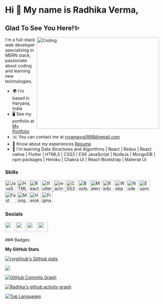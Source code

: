 

Hi 👋 My name is Radhika Verma,
===============================

Glad To See You Here!✨
----------------------


<img align="right" alt="Coding" width="400" height="300" src="https://c.tenor.com/PP9v7VIs6R4AAAAd/scaler-create-impact.gif">
I'm a full-stack web developer specializing in MERN stack, passionate about coding and learning new technologies.


* 🌍  I'm based in Haryana, India
* 🖥️  See my portfolio at [My Portfolio](https://radhika-verma-irz48lrv8-rvrgithub.vercel.app/)
* ✉️  You can contact me at [rvramayra1998@gmail.com](mailto:rvramayra1998@gmail.com)
* 📄 Know about my experiences [Resume](https://drive.google.com/file/d/1wIJEx59wB8XVKjCuYSs3nyx4d9aWEmVQ/view?usp=sharing)
* 🧠  I'm learning Data Structures and Algorithms | React | Redux | React native | Flutter | HTML5 | CSS3 | ES6
      JavaScript | NodeJs | MongoDB | npm packages | Heroku | Chakra UI |
      React-Bootstrap | Material Ui

### Skills

<p align="left">
<a href="https://developer.mozilla.org/en-US/docs/Web/JavaScript" target="_blank" rel="noreferrer"><img src="https://raw.githubusercontent.com/danielcranney/readme-generator/main/public/icons/skills/javascript-colored.svg" width="36" height="36" alt="JavaScript" /></a>
<a href="https://developer.mozilla.org/en-US/docs/Glossary/HTML5" target="_blank" rel="noreferrer"><img src="https://raw.githubusercontent.com/danielcranney/readme-generator/main/public/icons/skills/html5-colored.svg" width="36" height="36" alt="HTML5" /></a>
<a href="https://reactjs.org/" target="_blank" rel="noreferrer"><img src="https://raw.githubusercontent.com/danielcranney/readme-generator/main/public/icons/skills/react-colored.svg" width="36" height="36" alt="React" /></a>
  <a href="https://flutter.dev" target="_blank" rel="noreferrer"> <img src="https://www.vectorlogo.zone/logos/flutterio/flutterio-icon.svg" alt="flutter" width="36" height="36"/> </a>
   </a> <a href="https://reactnative.dev/" target="_blank" rel="noreferrer"> <img src="https://reactnative.dev/img/header_logo.svg" alt="reactnative" width="36" height="36"/> </a> 
<a href="https://www.w3.org/TR/CSS/#css" target="_blank" rel="noreferrer"><img src="https://raw.githubusercontent.com/danielcranney/readme-generator/main/public/icons/skills/css3-colored.svg" width="36" height="36" alt="CSS3" /></a>
<a href="https://getbootstrap.com/" target="_blank" rel="noreferrer"><img src="https://raw.githubusercontent.com/danielcranney/readme-generator/main/public/icons/skills/bootstrap-colored.svg" width="36" height="36" alt="Bootstrap" /></a>
<a href="https://mui.com/" target="_blank" rel="noreferrer"><img src="https://raw.githubusercontent.com/danielcranney/readme-generator/main/public/icons/skills/materialui-colored.svg" width="36" height="36" alt="Material UI" /></a>
<a href="https://redux.js.org/" target="_blank" rel="noreferrer"><img src="https://raw.githubusercontent.com/danielcranney/readme-generator/main/public/icons/skills/redux-colored.svg" width="36" height="36" alt="Redux" /></a>
<a href="https://webpack.js.org/" target="_blank" rel="noreferrer"><img src="https://raw.githubusercontent.com/danielcranney/readme-generator/main/public/icons/skills/webpack-colored.svg" width="36" height="36" alt="Webpack" /></a>
<a href="https://nodejs.org/en/" target="_blank" rel="noreferrer"><img src="https://raw.githubusercontent.com/danielcranney/readme-generator/main/public/icons/skills/nodejs-colored.svg" width="36" height="36" alt="NodeJS" /></a>
<a href="https://expressjs.com/" target="_blank" rel="noreferrer"><img src="https://raw.githubusercontent.com/danielcranney/readme-generator/main/public/icons/skills/express-colored.svg" width="36" height="36" alt="Express" /></a>
<a href="https://fastapi.tiangolo.com/" target="_blank" rel="noreferrer"><img src="https://raw.githubusercontent.com/danielcranney/readme-generator/main/public/icons/skills/fastapi-colored.svg" width="36" height="36" alt="Fast API" /></a>
<a href="https://www.mongodb.com/" target="_blank" rel="noreferrer"><img src="https://raw.githubusercontent.com/danielcranney/readme-generator/main/public/icons/skills/mongodb-colored.svg" width="36" height="36" alt="MongoDB" /></a>
<a href="https://www.heroku.com/" target="_blank" rel="noreferrer"><img src="https://raw.githubusercontent.com/danielcranney/readme-generator/main/public/icons/skills/heroku-colored.svg" width="36" height="36" alt="Heroku" /></a>
<a href="https://www.figma.com/" target="_blank" rel="noreferrer"><img src="https://raw.githubusercontent.com/danielcranney/readme-generator/main/public/icons/skills/figma-colored.svg" width="36" height="36" alt="Figma" /></a>
</p>

### Socials

<p align="left"> <a href="https://www.github.com/rvrgithub" target="_blank" rel="noreferrer"><img src="https://raw.githubusercontent.com/danielcranney/readme-generator/main/public/icons/socials/github.svg" backgroundColor="white" width="32" height="32" /></a> <a href="http://www.instagram.com/https://www.instagram.com/https://www.instagram.com/radhikaverma15/" target="_blank" rel="noreferrer"><img src="https://raw.githubusercontent.com/danielcranney/readme-generator/main/public/icons/socials/instagram.svg" width="32" height="32" /></a> <a href="https://www.linkedin.com/in/https://www.linkedin.com/in/radhika-verma/" target="_blank" rel="noreferrer"><img src="https://raw.githubusercontent.com/danielcranney/readme-generator/main/public/icons/socials/linkedin.svg" width="32" height="32" /></a> <a href="https://www.twitter.com/https://twitter.com/Radhika02747343" target="_blank" rel="noreferrer"><img src="https://raw.githubusercontent.com/danielcranney/readme-generator/main/public/icons/socials/twitter.svg" width="32" height="32" /></a></p>
### Badges

<b>My GitHub Stats</b>

<a href="http://www.github.com/rvrgithub"><img src="https://github-readme-stats.vercel.app/api?username=rvrgithub&show_icons=true&hide=&count_private=true&title_color=a855f7&text_color=ffffff&icon_color=6366f1&bg_color=000000&hide_border=true&show_icons=true" alt="rvrgithub's GitHub stats" /></a>

<a href="http://www.github.com/rvrgithub"><img src="https://github-readme-streak-stats.herokuapp.com/?user=rvrgithub&stroke=ffffff&background=000000&ring=a855f7&fire=a855f7&currStreakNum=ffffff&currStreakLabel=a855f7&sideNums=ffffff&sideLabels=ffffff&dates=ffffff&hide_border=true" /></a>

<a href="http://www.github.com/rvrgithub"><img src="[https://activity-graph/graph](https://github-readme-activity-graph.vercel.app/graph?username=rvrgithub)?username=rvrgithub&bg_color=000000&color=ffffff&line=6366f1&point=ffffff&area_color=000000&area=true&hide_border=true&custom_title=GitHub%20Commits%20Graph" alt="GitHub Commits Graph" /></a>



[![Radhka's github activity graph](https://github-readme-activity-graph.vercel.app/graph?username=rvrgithub)](https://github.com/ashutosh00710/github-readme-activity-graph)



<a href="https://github.com/rvrgithub" align="left"><img src="https://github-readme-stats.vercel.app/api/top-langs/?username=rvrgithub&langs_count=10&title_color=a855f7&text_color=ffffff&icon_color=6366f1&bg_color=000000&hide_border=true&locale=en&custom_title=Top%20%Languages" alt="Top Languages" /></a>
